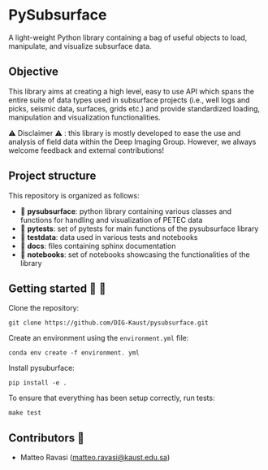 # PySubsurface
A light-weight Python library containing a bag of useful objects to load, manipulate, and visualize subsurface data. 

## Objective
This library aims at creating a high level, easy to use API which spans the entire suite of data types used in 
subsurface projects (i.e., well logs and picks, seismic data, surfaces, grids etc.) and provide standardized loading, 
manipulation and visualization functionalities.

:warning: Disclaimer :warning: : this library is mostly developed to ease the use and analysis of field data within the 
Deep Imaging Group. However, we always welcome feedback and external contributions!

## Project structure
This repository is organized as follows:
* :open_file_folder: **pysubsurface**:    python library containing various classes and functions for handling and visualization of PETEC data
* :open_file_folder: **pytests**:         set of pytests for main functions of the pysubsurface library
* :open_file_folder: **testdata**:        data used in various tests and notebooks
* :open_file_folder: **docs**:            files containing sphinx documentation
* :open_file_folder: **notebooks**:       set of notebooks showcasing the functionalities of the library

## Getting started :space_invader: :robot:

Clone the repository:
```
git clone https://github.com/DIG-Kaust/pysubsurface.git
```

Create an environment using the ``environment.yml`` file: 
```
conda env create -f environment. yml
```

Install pysuburface:

```
pip install -e .
```

To ensure that everything has been setup correctly, run tests: 
```
make test
```

## Contributors :baby:

* Matteo Ravasi (matteo.ravasi@kaust.edu.sa)
